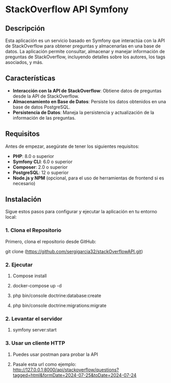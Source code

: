 # StackOverflow API Symfony

## Descripción

Esta aplicación es un servicio basado en Symfony que interactúa con la API de StackOverflow para obtener preguntas y almacenarlas en una base de datos. La aplicación permite consultar, almacenar y manejar información de preguntas de StackOverflow, incluyendo detalles sobre los autores, los tags asociados, y más.

## Características

- **Interacción con la API de StackOverflow**: Obtiene datos de preguntas desde la API de StackOverflow.
- **Almacenamiento en Base de Datos**: Persiste los datos obtenidos en una base de datos PostgreSQL.
- **Persistencia de Datos**: Maneja la persistencia y actualización de la información de las preguntas.

## Requisitos

Antes de empezar, asegúrate de tener los siguientes requisitos:

- **PHP**: 8.0 o superior
- **Symfony CLI**: 6.0 o superior
- **Composer**: 2.0 o superior
- **PostgreSQL**: 12 o superior
- **Node.js y NPM** (opcional, para el uso de herramientas de frontend si es necesario)

## Instalación

Sigue estos pasos para configurar y ejecutar la aplicación en tu entorno local:

### 1. Clona el Repositorio

Primero, clona el repositorio desde GitHub:

git clone (https://github.com/sergigarcia32/stackOverflowAPI.git)

### 2. Ejecutar

1. Compose install

2. docker-compose up -d

3. php bin/console doctrine:database:create

4. php bin/console doctrine:migrations:migrate

### 2. Levantar el servidor

1. symfony server:start

### 3. Usar un cliente HTTP

1. Puedes usar postman para probar la API

2. Pasale esta url como ejemplo: http://127.0.0.1:8000/api/stackoverflow/questions?tagged=html&formDate=2024-07-25&toDate=2024-07-24
